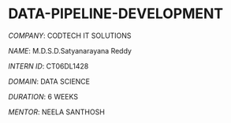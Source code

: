 # DATA-PIPELINE-DEVELOPMENT

*COMPANY*: CODTECH IT SOLUTIONS

*NAME*: M.D.S.D.Satyanarayana Reddy

*INTERN ID*: CT06DL1428

*DOMAIN*: DATA SCIENCE

*DURATION*: 6 WEEKS

*MENTOR*: NEELA SANTHOSH
